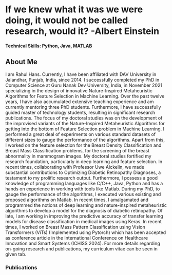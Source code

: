 # If we knew what it was we were doing, it would not be called research, would it?    -Albert Einstein
#### Technical Skills: Python, Java, MATLAB

## About Me
I am Rahul Hans. Currently, I have been affiliated with DAV University in Jalandhar, Punjab, India, since 2014. I successfully completed my PhD in Computer Science at Guru Nanak Dev University, India, in November 2021 specializing in the design of innovative Nature-Inspired Metaheuristic Algorithms for Feature Selection in Machine Learning. Over the past twelve years, I have also accumulated extensive teaching experience and am currently mentoring three PhD students. Furthermore, I have successfully guided master of technology students, resulting in significant research publications. The focus of my doctoral studies was on the development of the improvised variants of the Nature-Inspired Metaheuristic Algorithms for getting into the bottom of Feature Selection problem in Machine Learning. I performed a great deal of experiments on various standard datasets of different sizes to gauge the performance of the algorithms. Apart from this, I worked on the feature selection for the Breast Density Classification and Breast Mass Classification problems, for the screening of the breast abnormality in mammogram images. My doctoral studies fortified my research foundation, particularly in deep learning and feature selection. In recent times, collaborating with Professor Uwe Aickelin, we made substantial contributions to Optimizing Diabetic Retinopathy Diagnoses, a testament to my prolific research output. Furthermore, I possess a good knowledge of programming languages like C/C++, Java, Python and has a hands on experience in working with tools like Matlab. During my PhD, to gauge the performance of the algorithms, I executed various existing and proposed algorithms on Matlab. In recent times, I amalgamated and programmed the notions of deep learning and nature-inspired metaheuristic algorithms to develop a model for the diagnosis of diabetic retinopathy. Of late, I am working in improving the predictive accuracy of transfer learning models for disease classification in medical images using Keras. In recent times, I worked on Breast Mass Pattern Classification using Vision Transformers (ViTs) (Implemented using Pytorch) which has been accepted as conference article in the International Conference on Healthcare Innovation and Smart Systems (ICHISS 2024). For more details regarding on-going research and publications, my curriculum vitae can be seen in given tab. 




### Publications
